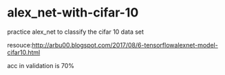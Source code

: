 # alex_net-with-cifar-10
practice alex_net to classify the cifar 10 data set 



resouce:http://arbu00.blogspot.com/2017/08/6-tensorflowalexnet-model-cifar10.html



acc in validation is 70%
